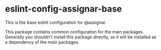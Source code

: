 # eslint-config-assignar-base

This is the base eslint configuration for @assignar.

This package contains common configuration for the main packages.
Generally you shouldn't install this package directly, as it will be installed as a dependency of the main packages.
